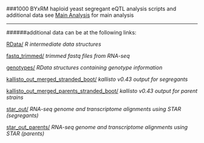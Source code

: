 ###1000 BYxRM haploid yeast segregant eQTL analysis scripts and additional data
see [Main Analysis](code/eQTL_BYxRM1000_stranded.R) for main analysis
___

######additional data can be at the following links:

[RData/](https://drive.google.com/folderview?id=0ByJ-NQ1MGtWIUk9KRV9xNHJ6U1k) *R intermediate data structures*
<!---
[fastq/](https://drive.google.com/folderview?id=0ByJ-NQ1MGtWIOW9MNVdNWHppQjA) *fastq files from RNA-seq*
-->
[fastq_trimmed/](https://drive.google.com/open?id=0ByJ-NQ1MGtWIOXhQcVRwOUx4SE0) *trimmed fastq files from RNA-seq*

[genotypes/](https://drive.google.com/open?id=0ByJ-NQ1MGtWIaHRzUWZ6Z1VzZWM) *RData structures containing genotype information*


[kallisto_out_merged_stranded_boot/](https://drive.google.com/open?id=0ByJ-NQ1MGtWIVklKRXZWU0J2M2s) *kallisto v0.43 output for segregants*

[kallisto_out_merged_parents_stranded_boot/](https://drive.google.com/open?id=0ByJ-NQ1MGtWIdTRtd19kTVhYZUE) *kallisto v0.43 output for parent strains*


[star_out/](https://drive.google.com/open?id=0ByJ-NQ1MGtWIZkNhLWo1b1pVRFE) *RNA-seq genome and transcriptome alignments using STAR (segregants)*

[star_out_parents/](https://drive.google.com/open?id=0ByJ-NQ1MGtWIdlJZcmVockxHQWcR) *RNA-seq genome and transcriptome alignments using STAR (parents)*

